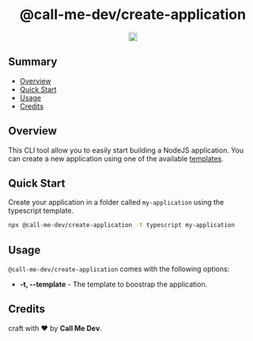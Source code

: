 <h1 align="center"> @call-me-dev/create-application </h1>
<p align="center">
  <a href="https://www.npmjs.com/package/@call-me-dev/create-application">
    <img src="https://github.com/marblejs/marble/workflows/Test%20suite/badge.svg" alt="GitHub Actions" status" height="18" />
  </a>
</p>

## <a name='TOC'>Summary</a>
- [Overview](#overview)
- [Quick Start](#quick-start)
- [Usage](#usage)
- [Credits](#credits)

## <a name='overview'>Overview</a>
This CLI tool allow you to easily start building a NodeJS application.
You can create a new application using one of the available [templates](/templates).

## <a name='quick-start'> Quick Start </a>
Create your application in a folder called `my-application` using the typescript template.
```bash
npx @call-me-dev/create-application -t typescript my-application
```

## <a name='usage'>Usage</a>
`@call-me-dev/create-application` comes with the following options:

- **-t, --template** - The template to boostrap the application.

## <a name='credits'>Credits</a>
craft with :heart: by **Call Me Dev**.
